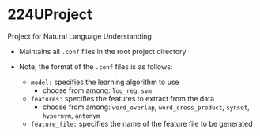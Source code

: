 # 224UProject
Project for Natural Language Understanding

* Maintains all `.conf` files in the root project directory

* Note, the format of the `.conf` files is as follows:
    * `model:` specifies the learning algorithm to use
        * choose from among: `log_reg`, `svm`
    * `features:` specifies the features to extract from the data 
        * choose from among: `word_overlap`, `word_cross_product`, `synset`, `hypernym`, `antonym`
    * `feature_file:` specifies the name of the feature file to be generated

